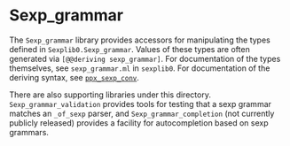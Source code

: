 Sexp_grammar
============

The `Sexp_grammar` library provides accessors for manipulating the
types defined in `Sexplib0.Sexp_grammar`. Values of these types are
often generated via `[@@deriving sexp_grammar]`. For documentation of
the types themselves, see `sexp_grammar.ml` in `sexplib0`. For
documentation of the deriving syntax, see
[`ppx_sexp_conv`](%{root}/ppx/ppx_sexp_conv/README.org#deriving-sexp_grammar).

There are also supporting libraries under this directory.
`Sexp_grammar_validation` provides tools for testing that a sexp
grammar matches an `_of_sexp` parser, and `Sexp_grammar_completion`
(not currently publicly released) provides a facility for
autocompletion based on sexp grammars.
